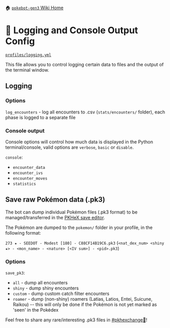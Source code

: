 🏠 [`pokebot-gen3` Wiki Home](../Readme.md)

# 📄 Logging and Console Output Config

[`profiles/logging.yml`](https://github.com/40Cakes/pokebot-gen3/blob/main/profiles/logging.yml)

This file allows you to control logging certain data to files and the output of the terminal window.

## Logging
### Options
`log_encounters` - log all encounters to .csv (`stats/encounters/` folder), each phase is logged to a separate file

### Console output
Console options will control how much data is displayed in the Python terminal/console, valid options are `verbose`, `basic` or `disable`.

`console`:
- `encounter_data`
- `encounter_ivs`
- `encounter_moves`
- `statistics`

## Save raw Pokémon data (.pk3)
The bot can dump individual Pokémon files (.pk3 format) to be managed/transferred in the [PKHeX save editor](https://github.com/kwsch/PKHeX).

The Pokémon are dumped to the `pokemon/` folder in your profile, in the following format:

`273 ★ - SEEDOT - Modest [180] - C88CF14B19C6.pk3` (`<nat_dex_num> <shiny ★> - <mon_name> - <nature> [<IV sum>] - <pid>.pk3`)

### Options
`save_pk3`:
- `all` - dump all encounters
- `shiny` - dump shiny encounters
- `custom` - dump custom catch filter encounters
- `roamer` - dump (non-shiny) roamers (Latias, Latios, Entei, Suicune, Raikou) -- this will only be done
  if the Pokémon is not yet marked as 'seen' in the Pokédex

Feel free to share any rare/interesting .pk3 files in [#pkhexchange💱](https://discord.com/channels/1057088810950860850/1123523909745135616)!

